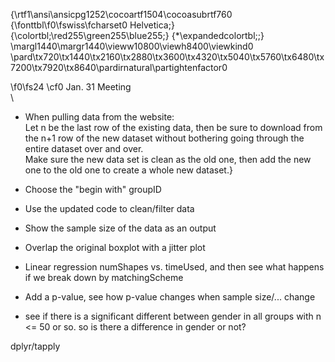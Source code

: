 {\rtf1\ansi\ansicpg1252\cocoartf1504\cocoasubrtf760
{\fonttbl\f0\fswiss\fcharset0 Helvetica;}
{\colortbl;\red255\green255\blue255;}
{\*\expandedcolortbl;;}
\margl1440\margr1440\vieww10800\viewh8400\viewkind0
\pard\tx720\tx1440\tx2160\tx2880\tx3600\tx4320\tx5040\tx5760\tx6480\tx7200\tx7920\tx8640\pardirnatural\partightenfactor0

\f0\fs24 \cf0 Jan. 31 Meeting\
\
- When pulling data from the website:\
	Let n be the last row of the existing data, then be sure to download from the n+1 row of the new dataset without bothering going through the entire dataset over and over. \
	Make sure the new data set is clean as the old one, then add the new one to the old one to create a whole new dataset.}
	
- Choose the "begin with" groupID

- Use the updated code to clean/filter data

- Show the sample size of the data as an output

- Overlap the original boxplot with a jitter plot

- Linear regression numShapes vs. timeUsed, and then see what happens if we break down by matchingScheme

- Add a p-value, see how p-value changes when sample size/... change

- see if there is a significant different between gender in all groups with n <= 50 or so. so is there a difference in gender or not?


dplyr/tapply